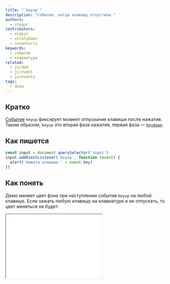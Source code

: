 ```yaml
---
title: "`keyup`"
description: "Событие, когда клавишу отпустили."
authors:
  - stegur
contributors:
  - nlopin
  - vitalybaev
  - inventoris
keywords:
  - события
  - клавиатура
related:
  - js/dom
  - js/event
  - js/events
tags:
  - doka
---
```


## Кратко

[Событие](/js/events/) `keyup` фиксирует момент отпускания клавиши после нажатия. Таким образом, `keyup` это вторая фаза нажатия, первая фаза — [`keydown`](/js/element-keydown/).

## Как пишется

```js
const input = document.querySelector('input')
input.addEventListener('keyup', function (event) {
  alert('Нажата клавиша ' + event.key)
})
```

## Как понять

Демо меняет цвет фона при наступлении события `keyup` на любой клавише. Если зажать любую клавишу на клавиатуре и не отпускать, то цвет меняться не будет:

<iframe title="Пример события keyup" src="demos/keyup/" height="200"></iframe>
